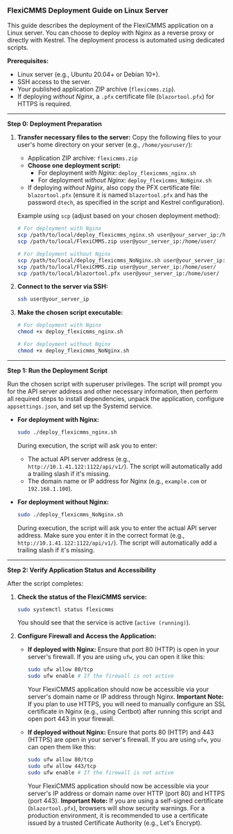 ### FlexiCMMS Deployment Guide on Linux Server

This guide describes the deployment of the FlexiCMMS application on a Linux server. You can choose to deploy with Nginx as a reverse proxy or directly with Kestrel. The deployment process is automated using dedicated scripts.

**Prerequisites:**

*   Linux server (e.g., Ubuntu 20.04+ or Debian 10+).
*   SSH access to the server.
*   Your published application ZIP archive (`flexicmms.zip`).
*   If deploying *without Nginx*, a `.pfx` certificate file (`blazortool.pfx`) for HTTPS is required.

---

**Step 0: Deployment Preparation**

1.  **Transfer necessary files to the server:**
    Copy the following files to your user's home directory on your server (e.g., `/home/youruser/`):
    *   Application ZIP archive: `flexicmms.zip`
    *   **Choose one deployment script:**
        *   For deployment *with Nginx*: `deploy_flexicmms_nginx.sh`
        *   For deployment *without Nginx*: `deploy_flexicmms_NoNginx.sh`
    *   If deploying *without Nginx*, also copy the PFX certificate file: `blazortool.pfx` (ensure it is named `blazortool.pfx` and has the password `dtech`, as specified in the script and Kestrel configuration).

    Example using `scp` (adjust based on your chosen deployment method):
    ```bash
    # For deployment with Nginx
    scp /path/to/local/deploy_flexicmms_nginx.sh user@your_server_ip:/home/user/
    scp /path/to/local/FlexiCMMS.zip user@your_server_ip:/home/user/

    # For deployment without Nginx
    scp /path/to/local/deploy_flexicmms_NoNginx.sh user@your_server_ip:/home/user/
    scp /path/to/local/FlexiCMMS.zip user@your_server_ip:/home/user/
    scp /path/to/local/blazortool.pfx user@your_server_ip:/home/user/
    ```

2.  **Connect to the server via SSH:**
    ```bash
    ssh user@your_server_ip
    ```

3.  **Make the chosen script executable:**
    ```bash
    # For deployment with Nginx
    chmod +x deploy_flexicmms_nginx.sh

    # For deployment without Nginx
    chmod +x deploy_flexicmms_NoNginx.sh
    ```

---

**Step 1: Run the Deployment Script**

Run the chosen script with superuser privileges. The script will prompt you for the API server address and other necessary information, then perform all required steps to install dependencies, unpack the application, configure `appsettings.json`, and set up the Systemd service.

*   **For deployment with Nginx:**
    ```bash
    sudo ./deploy_flexicmms_nginx.sh
    ```
    During execution, the script will ask you to enter:
    *   The actual API server address (e.g., `http://10.1.41.122:1122/api/v1/`). The script will automatically add a trailing slash if it's missing.
    *   The domain name or IP address for Nginx (e.g., `example.com` or `192.168.1.100`).

*   **For deployment without Nginx:**
    ```bash
    sudo ./deploy_flexicmms_NoNginx.sh
    ```
    During execution, the script will ask you to enter the actual API server address. Make sure you enter it in the correct format (e.g., `http://10.1.41.122:1122/api/v1/`). The script will automatically add a trailing slash if it's missing.

---

**Step 2: Verify Application Status and Accessibility**

After the script completes:

1.  **Check the status of the FlexiCMMS service:**
    ```bash
    sudo systemctl status flexicmms
    ```
    You should see that the service is active (`active (running)`).

2.  **Configure Firewall and Access the Application:**

    *   **If deployed with Nginx:**
        Ensure that port 80 (HTTP) is open in your server's firewall. If you are using `ufw`, you can open it like this:
        ```bash
        sudo ufw allow 80/tcp
        sudo ufw enable # If the firewall is not active
        ```
        Your FlexiCMMS application should now be accessible via your server's domain name or IP address through Nginx.
        **Important Note:** If you plan to use HTTPS, you will need to manually configure an SSL certificate in Nginx (e.g., using Certbot) after running this script and open port 443 in your firewall.

    *   **If deployed without Nginx:**
        Ensure that ports 80 (HTTP) and 443 (HTTPS) are open in your server's firewall. If you are using `ufw`, you can open them like this:
        ```bash
        sudo ufw allow 80/tcp
        sudo ufw allow 443/tcp
        sudo ufw enable # If the firewall is not active
        ```
        Your FlexiCMMS application should now be accessible via your server's IP address or domain name over HTTP (port 80) and HTTPS (port 443).
        **Important Note:** If you are using a self-signed certificate (`blazortool.pfx`), browsers will show security warnings. For a production environment, it is recommended to use a certificate issued by a trusted Certificate Authority (e.g., Let's Encrypt).
